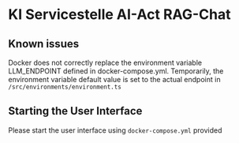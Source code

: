 # KI Servicestelle AI-Act RAG-Chat

## Known issues

Docker does not correctly replace the environment variable LLM_ENDPOINT defined in docker-compose.yml.
Temporarily, the environment variable default value is set to the actual endpoint in `/src/environments/environment.ts`

## Starting the User Interface

Please start the user interface using `docker-compose.yml` provided
